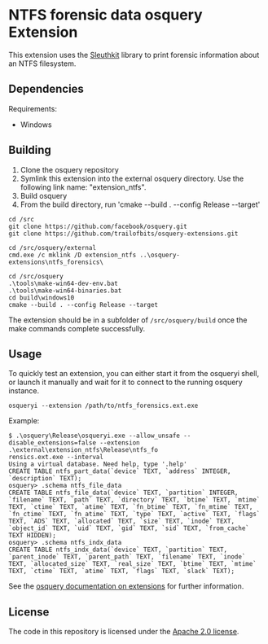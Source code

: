 # NTFS forensic data osquery Extension

This extension uses the [Sleuthkit](http://www.sleuthkit.org/) library to print forensic information about an NTFS filesystem.

## Dependencies

Requirements:
* Windows

## Building

1. Clone the osquery repository
2. Symlink this extension into the external osquery directory. Use the following link name: "extension_ntfs".
3. Build osquery
4. From the build directory, run 'cmake --build . --config Release --target'

```
cd /src
git clone https://github.com/facebook/osquery.git
git clone https://github.com/trailofbits/osquery-extensions.git

cd /src/osquery/external
cmd.exe /c mklink /D extension_ntfs ..\osquery-extensions\ntfs_forensics\

cd /src/osquery
.\tools\make-win64-dev-env.bat
.\tools\make-win64-binaries.bat
cd build\windows10
cmake --build . --config Release --target
```

The extension should be in a subfolder of `/src/osquery/build` once the make commands complete successfully. 

## Usage

To quickly test an extension, you can either start it from the osqueryi shell, or launch it manually and wait for it 
to connect to the running osquery instance.

`osqueryi --extension /path/to/ntfs_forensics.ext.exe`

Example: 

```
$ .\osquery\Release\osqueryi.exe --allow_unsafe --disable_extensions=false --extension .\external\extension_ntfs\Release\ntfs_fo
rensics.ext.exe --interval
Using a virtual database. Need help, type '.help'
CREATE TABLE ntfs_part_data(`device` TEXT, `address` INTEGER, `description` TEXT);
osquery> .schema ntfs_file_data
CREATE TABLE ntfs_file_data(`device` TEXT, `partition` INTEGER, `filename` TEXT, `path` TEXT, `directory` TEXT, `btime` TEXT, `mtime` TEXT, `ctime` TEXT, `atime` TEXT, `fn_btime` TEXT, `fn_mtime` TEXT, `fn_ctime` TEXT, `fn_atime` TEXT, `type` TEXT, `active` TEXT, `flags` TEXT, `ADS` TEXT, `allocated` TEXT, `size` TEXT, `inode` TEXT, `object_id` TEXT, `uid` TEXT, `gid` TEXT, `sid` TEXT, `from_cache` TEXT HIDDEN);
osquery> .schema ntfs_indx_data
CREATE TABLE ntfs_indx_data(`device` TEXT, `partition` TEXT, `parent_inode` TEXT, `parent_path` TEXT, `filename` TEXT, `inode` TEXT, `allocated_size` TEXT, `real_size` TEXT, `btime` TEXT, `mtime` TEXT, `ctime` TEXT, `atime` TEXT, `flags` TEXT, `slack` TEXT);
```

See the [osquery documentation on extensions](https://osquery.readthedocs.io/en/stable/deployment/extensions) for further 
information.

## License

The code in this repository is licensed under the [Apache 2.0 license](../LICENSE).
